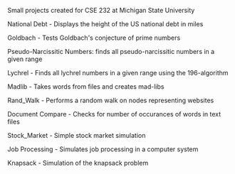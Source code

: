 Small projects created for CSE 232 at Michigan State University

National Debt - Displays the height of the US national debt in miles

Goldbach - Tests Goldbach's conjecture of prime numbers

Pseudo-Narcissitic Numbers: finds all pseudo-narcissitic numbers in a given range

Lychrel - Finds all lychrel numbers in a given range using the 196-algorithm

Madlib - Takes words from files and creates mad-libs

Rand_Walk - Performs a random walk on nodes representing websites

Document Compare - Checks for number of occurances of words in text files

Stock_Market - Simple stock market simulation

Job Processing - Simulates job processing in a computer system

Knapsack - Simulation of the knapsack problem
